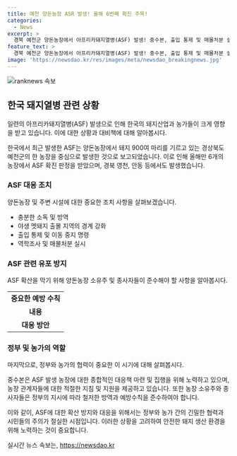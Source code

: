 ```yaml
---
title: 예천 양돈농장 ASR 발생! 올해 6번째 확진 주목!
categories:
  - News
excerpt: >
  경북 예천군 양돈농장에서 아프리카돼지열병(ASF) 발생! 중수본, 출입 통제 및 매몰처분 실시. ASF 중앙사고수습본부에 따르면, 경북 예천군의 양돈농장에서 ASF가 발견됐다. 해당 농장에서는 900여 마리의 돼지가 기르고 있으며, 이로써 올해 6번째 ASF 확진 사례가 발생했다. 중수본은 예천 바이러스 발생 농장에 대한 조사와 소독을 진행 중이며, 인근 지역에 일시 이동 중지 명령을 내렸다. 또한, 양돈농가에 기본적인 방역 수칙 준수를 당부했다. [사진 출처 : ]
feature_text: >
  경북 예천군 양돈농장에서 아프리카돼지열병(ASF) 발생! 중수본, 출입 통제 및 매몰처분 실시. ASF 중앙사고수습본부에 따르면, 경북 예천군의 양돈농장에서 ASF가 발견됐다. 해당 농장에서는 900여 마리의 돼지가 기르고 있으며, 이로써 올해 6번째 ASF 확진 사례가 발생했다. 중수본은 예천 바이러스 발생 농장에 대한 조사와 소독을 진행 중이며, 인근 지역에 일시 이동 중지 명령을 내렸다. 또한, 양돈농가에 기본적인 방역 수칙 준수를 당부했다. [사진 출처 : ]
image: 'https://newsdao.kr/res/images/meta/newsdao_breakingnews.jpg'
---
```


<p><img src="https://newsdao.kr/res/images/meta/newsdao_breakingnews.jpg" alt="ranknews 속보" /></p>

<h2 data-ke-size="size26">한국 돼지열병 관련 상황</h2>

<p>일련의 아프리카돼지열병(ASF) 발생으로 인해 한국의 돼지산업과 농가들이 크게 영향을 받고 있습니다. 이에 대한 상황과 대비책에 대해 알아봅시다.</p>

<p data-ke-size="size16">한국에서 최근 발생한 ASF는 양돈농장에서 돼지 900여 마리를 기르고 있는 경상북도 예천군의 한 농장을 중심으로 발생한 것으로 보고되었습니다. 이로 인해 올해만 6개의 농장에서 ASF 확진 판정을 받았으며, 경북 영천, 안동 등에서도 발생했습니다.</p>

<h3>ASF 대응 조치</h3>

<p>양돈농장 및 주변 시설에 대한 중요한 조치 사항을 살펴보겠습니다.</p>

<ul>
  <li>충분한 소독 및 방역</li>
  <li>야생 멧돼지 출몰 지역의 경계 강화</li>
  <li>출입 통제 및 이동 중지 명령</li>
  <li>역학조사 및 매몰처분 실시</li>
</ul>

<h3>ASF 관련 유포 방지</h3>

<p>ASF 확산을 막기 위해 양돈농장 소유주 및 종사자들이 준수해야 할 사항을 알아봅시다.</p>

<table>
  <tr>
    <td style="text-align: center; height: 17px;"><b>중요한 예방 수칙</b></td>
  </tr>
  <tr>
    <td style="text-align: center; height: 17px;"><b>내용</b></td>
  </tr>
  <tr>
    <td style="text-align: center; height: 17px;"><b>대응 방안</b></td>
  </tr>
</table>

<h3>정부 및 농가의 역할</h3>

<p>마지막으로, 정부와 농가의 협력이 중요한 이 시기에 대해 살펴봅시다.</p>

<p data-ke-size="size16">중수본은 ASF 발생 농장에 대한 종합적인 대응책 마련 및 집행을 위해 노력하고 있으며, 농장 관계자들에 대한 적절한 지침 및 지원을 제공하고 있습니다. 또한 농장 소유주와 종사자들은 정부의 지시에 따라 철저한 방역과 예방수칙을 준수하여야 합니다.</p>

<p>이와 같이, ASF에 대한 확산 방지와 대응을 위해서는 정부와 농가 간의 긴밀한 협력과 시민들의 주의가 절실한 시점입니다. 이러한 상황을 고려하여 안전한 돼지 생산 환경을 위해 노력하는 것이 중요합니다.</p>
실시간 뉴스 속보는, <a href="https://newsdao.kr" rel="dofollow">https://newsdao.kr</a>


